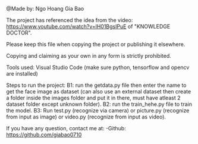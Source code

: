 @Made by: Ngo Hoang Gia Bao

The project has referenced the idea from the video: https://www.youtube.com/watch?v=lH01BgsIPuE of "KNOWLEDGE DOCTOR".

Please keep this file when copying the project or publishing it elsewhere.

Copying and claiming as your own in any form is strictly prohibited.

Tools used: Visual Studio Code (make sure python, tensorflow and opencv are installed)

Steps to run the project: B1: run the getdata.py file then enter the name to get the face image as dataset (can also use an external dataset then create a folder inside the images folder and put it in there, must have atleast 2 dataset folder except unknown folder). B2: run the train_hehe.py file to train the model. B3: Run test.py (recognize via camera) or picture.py (recognize from input as image) or video.py (recognize from input as video).

If you have any question, contact me at: -Github: https://github.com/giabao0710

